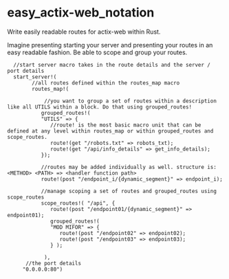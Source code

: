 # easy_actix-web_notation
Write easily readable routes for actix-web within Rust.

Imagine presenting starting your server and presenting your routes in an easy readable fashion.
Be able to scope and group your routes.

      //start server macro takes in the route details and the server / port details
      start_server!(
            //all routes defined within the routes_map macro
            routes_map!(
      
                //you want to group a set of routes within a description like all UTILS within a block. Do that using grouped_routes!
               grouped_routes!(
               "UTILS" => {
                  //route! is the most basic macro unit that can be defined at any level within routes_map or within grouped_routes and scope_routes.
                  route!(get "/robots.txt" => robots_txt);
                  route!(get "/api/info_details" => get_info_details);
               });

               //routes may be added individually as well. structure is: <METHOD> <PATH> => <handler function path>
               route!(post "/endpoint_i/{dynamic_segment}" => endpoint_i);
               
               //manage scoping a set of routes and grouped_routes using scope_routes
               scope_routes!( "/api", {
                  route!(post "/endpoint01/{dynamic_segment}" => endpoint01);
                  grouped_routes!(
                  "MOD MIFOR" => {
                     route!(post "/endpoint02" => endpoint02);
                     route!(post "/endpoint03" => endpoint03);
                  } );
      
                ), 
          //the port details
         "0.0.0.0:80")

